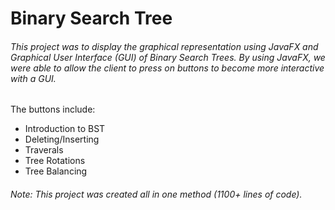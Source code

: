 # Binary Search Tree 
###### This project was to display the graphical representation using JavaFX and Graphical User Interface (GUI) of Binary Search Trees. By using JavaFX, we were able to allow the client to press on buttons to become more interactive with a GUI. 

The buttons include:
* Introduction to BST
* Deleting/Inserting
* Traverals
* Tree Rotations
* Tree Balancing

###### Note: This project was created all in one method (1100+ lines of code). 
